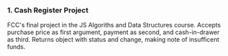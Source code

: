 ### 1. Cash Register Project
FCC's final project in the JS Algoriths and Data Structures course. Accepts purchase price as first argument, payment as second, and cash-in-drawer as third. Returns object with status and change, making note of insufficent funds.